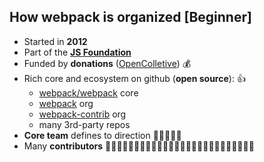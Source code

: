 ## How webpack is organized [Beginner]

* Started in **2012**
* Part of the **[JS Foundation](https://js.foundation/)**
* Funded by **donations** ([OpenColletive](https://opencollective.com/webpack)) 💰
* Rich core and ecosystem on github (**open source**): 👍
  * [webpack/webpack](https://github.com/webpack/webpack) core
  * [webpack](https://github.com/webpack) org
  * [webpack-contrib](https://github.com/webpack-contrib) org
  * many 3rd-party repos
* **Core team** defines to direction 🙂😄😃😉😊
* Many **contributors** 👩‍👦👩‍👧👩‍👧‍👦👩‍👦‍👦👩‍👧‍👧👨‍👦👨‍👧👨‍👧‍👦👨‍👦‍👦👨‍👧‍👧 
